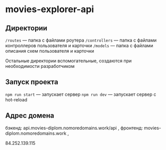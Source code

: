 # movies-explorer-api

## Директории

`/routes` — папка с файлами роутера
`/controllers` — папка с файлами контроллеров пользователя и карточки
`/models` — папка с файлами описания схем пользователя и карточки

Остальные директории вспомогательные, создаются при необходимости разработчиком

## Запуск проекта

`npm run start` — запускает сервер
`npm run dev` — запускает сервер с hot-reload

## Адрес домена
бэкенд: api.movies-diplom.nomoredomains.work/api ,
фронтенд: movies-diplom.nomoredomains.work ,

84.252.139.115
